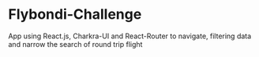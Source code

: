 # Flybondi-Challenge
App using React.js, Charkra-UI and  React-Router to navigate, filtering data and narrow the search of round trip flight
